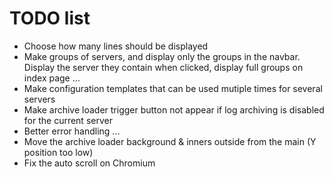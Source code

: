 # TODO list

- Choose how many lines should be displayed
- Make groups of servers, and display only the groups in the navbar. Display the server they contain when clicked,
  display full groups on index page ...
- Make configuration templates that can be used mutiple times for several servers
- Make archive loader trigger button not appear if log archiving is disabled for the current server
- Better error handling ...
- Move the archive loader background & inners outside from the main (Y position too low)
- Fix the auto scroll on Chromium
